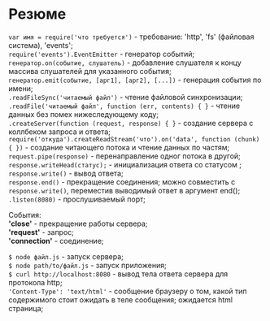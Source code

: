 # Резюме

`var имя = require('что требуется')` - требование: 'http', 'fs' (файловая система), 'events';  
`require('events').EventEmitter` - генератор событий;   
`генератор.on(событие, слушатель)` - добавление слушателя к концу массива слушателей для указанного события;   
`генератор.emit(событие, [арг1], [арг2], [...])` - генерация события по имени;   
`.readFileSync('читаемый файл')` - чтение файловой синхронизации;   
`.readFile('читаемый файл', function (err, contents) { }` - чтение данных без помех нижеследующему коду;    
`.createServer(function (request, response) { }` - создание сервера с коллбеком запроса и ответа;  
`require('откуда').createReadStream('что').on('data', function (chunk) { })` - создание читающего потока и чтение данных по частям;   
`request.pipe(response)` - перенаправление одног потока в другой;    
`response.writeHead(статус);` - инициализация ответа со статусом ;   
`response.write()` - вывод ответа;   
`response.end()` - прекращение соединения; можно совместить с `response.write()`, переместив выводимый ответ в аргумент end();   
`.listen(8080)` - прослушиваемый порт; 

События:   
**'close'** - прекращение работы сервера;   
**'request'** - запрос;   
**'connection'** - соединение;   

`$ node файл.js` - запуск сервера;   
`$ node path/to/файл.js` - запуск приложения;   
`$ curl http:­//localhos­t:8080` - вывод тела ответа сервера для протокола http;    
`'Content-Type': 'text/html'` - сообщение браузеру о том, какой тип содержимого стоит ожидать в теле сообщения; ожидается html страница;   

